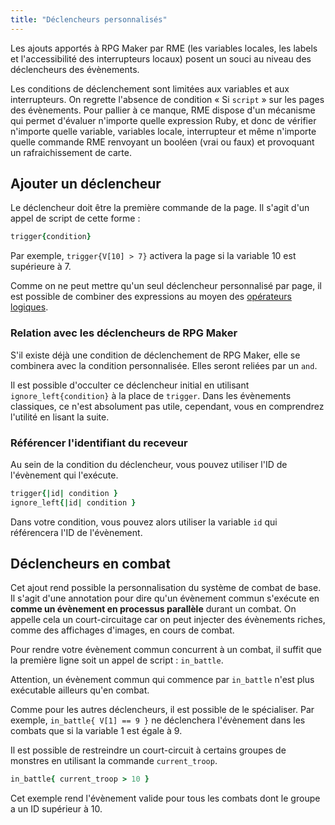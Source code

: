 ```yaml
---
title: "Déclencheurs personnalisés"
---
```


Les ajouts apportés à RPG Maker par RME (les variables locales, les labels et l'accessibilité des interrupteurs locaux) posent un souci au niveau des déclencheurs des évènements.

Les conditions de déclenchement sont limitées aux variables et aux interrupteurs. On regrette l'absence de condition « Si `script` » sur les pages des évènements. Pour pallier à ce manque, RME dispose d'un mécanisme qui permet d'évaluer n'importe quelle expression Ruby, et donc de vérifier n'importe quelle variable, variables locale, interrupteur et même n'importe quelle commande RME renvoyant un booléen (vrai ou faux) et provoquant un rafraichissement de carte.

## Ajouter un déclencheur

Le déclencheur doit être la première commande de la page. Il s'agit d'un appel de script de cette forme :

```ruby
trigger{condition}
```

Par exemple, `trigger{V[10] > 7}` activera la page si la variable 10 est supérieure à 7.

Comme on ne peut mettre qu'un seul déclencheur personnalisé par page, il est possible de combiner des expressions au moyen des [opérateurs logiques]().

### Relation avec les déclencheurs de RPG Maker

S'il existe déjà une condition de déclenchement de RPG Maker, elle se combinera avec la condition personnalisée. Elles seront reliées par un `and`.

Il est possible d'occulter ce déclencheur initial en utilisant `ignore_left{condition}` à la place de `trigger`. Dans les évènements classiques, ce n'est absolument pas utile, cependant, vous en comprendrez l'utilité en lisant la suite.

### Référencer l'identifiant du receveur

Au sein de la condition du déclencheur, vous pouvez utiliser l'ID de l'évènement qui l'exécute.

```ruby
trigger{|id| condition }
ignore_left{|id| condition }
```

Dans votre condition, vous pouvez alors utiliser la variable `id` qui référencera l'ID de l'évènement.

## Déclencheurs en combat

Cet ajout rend possible la personnalisation du système de combat de base. Il s'agit d'une annotation pour dire qu'un évènement commun s'exécute en **comme un évènement en processus parallèle** durant un combat. On appelle cela un court-circuitage car on peut injecter des évènements riches, comme des affichages d'images, en cours de combat.

Pour rendre votre évènement commun concurrent à un combat, il suffit que la première ligne soit un appel de script : `in_battle`.

Attention, un évènement commun qui commence par `in_battle` n'est plus exécutable ailleurs qu'en combat.

Comme pour les autres déclencheurs, il est possible de le spécialiser. Par exemple, `in_battle{ V[1] == 9 }` ne déclenchera l'évènement dans les combats que si la variable 1 est égale à 9.

Il est possible de restreindre un court-circuit à certains groupes de monstres en utilisant la commande `current_troop`.

```ruby
in_battle{ current_troop > 10 }
```

Cet exemple rend l'évènement valide pour tous les combats dont le groupe a un ID supérieur à 10.